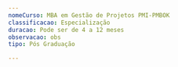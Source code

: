 ```yaml
---
nomeCurso: MBA em Gestão de Projetos PMI-PMBOK
classificacao: Especialização
duracao: Pode ser de 4 a 12 meses
observacao: obs
tipo: Pós Graduação

---
```


